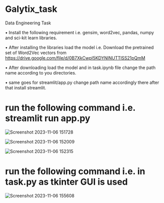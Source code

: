 # Galytix_task
Data Engineering Task

• Install the following requirement i.e. gensim, word2vec, pandas, numpy and sci-kit learn libraries.

• After installing the libraries load the model i.e. Download the pretrained set of Word2Vec vectors from https://drive.google.com/file/d/0B7XkCwpI5KDYNlNUTTlSS21pQmM

• After downloading load the model and in task.ipynb file change the path name according to you directories.

• same goes for streamlit/app.py change path name accordingly there after that install streamlit.

# run the following command i.e. streamlit run app.py


![Screenshot 2023-11-06 151728](https://github.com/Tushar2144/Galytix_task/assets/150019993/45dfb38e-128a-4b97-8766-84d0cca4efa6)

![Screenshot 2023-11-06 152009](https://github.com/Tushar2144/Galytix_task/assets/150019993/295d9d2c-6978-4ea5-aeca-0ad41b021e42)

![Screenshot 2023-11-06 152315](https://github.com/Tushar2144/Galytix_task/assets/150019993/58d27bd4-b7ce-47c8-9c99-a956b4ca0ba1)

# run the following command i.e. in task.py as tkinter GUI is used

![Screenshot 2023-11-06 155608](https://github.com/Tushar2144/Galytix_task/assets/150019993/9bf40e42-278d-46ae-b736-389824893080)
